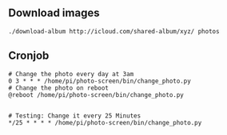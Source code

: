 Download images
---------------

    ./download-album http://icloud.com/shared-album/xyz/ photos


Cronjob
-------


    # Change the photo every day at 3am
    0 3 * * * /home/pi/photo-screen/bin/change_photo.py
    # Change the photo on reboot
    @reboot /home/pi/photo-screen/bin/change_photo.py


    # Testing: Change it every 25 Minutes
    */25 * * * * /home/pi/photo-screen/bin/change_photo.py
